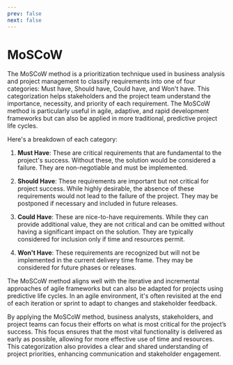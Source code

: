 ```yaml
---
prev: false
next: false
---
```


# MoSCoW

The MoSCoW method is a prioritization technique used in business analysis and project management to classify requirements into one of four categories: Must have, Should have, Could have, and Won't have. This categorization helps stakeholders and the project team understand the importance, necessity, and priority of each requirement. The MoSCoW method is particularly useful in agile, adaptive, and rapid development frameworks but can also be applied in more traditional, predictive project life cycles.

Here's a breakdown of each category:

1. **Must Have**: These are critical requirements that are fundamental to the project's success. Without these, the solution would be considered a failure. They are non-negotiable and must be implemented.

2. **Should Have**: These requirements are important but not critical for project success. While highly desirable, the absence of these requirements would not lead to the failure of the project. They may be postponed if necessary and included in future releases.

3. **Could Have**: These are nice-to-have requirements. While they can provide additional value, they are not critical and can be omitted without having a significant impact on the solution. They are typically considered for inclusion only if time and resources permit.

4. **Won't Have**: These requirements are recognized but will not be implemented in the current delivery time frame. They may be considered for future phases or releases.

The MoSCoW method aligns well with the iterative and incremental approaches of agile frameworks but can also be adapted for projects using predictive life cycles. In an agile environment, it's often revisited at the end of each iteration or sprint to adapt to changes and stakeholder feedback.

By applying the MoSCoW method, business analysts, stakeholders, and project teams can focus their efforts on what is most critical for the project’s success. This focus ensures that the most vital functionality is delivered as early as possible, allowing for more effective use of time and resources. This categorization also provides a clear and shared understanding of project priorities, enhancing communication and stakeholder engagement.
